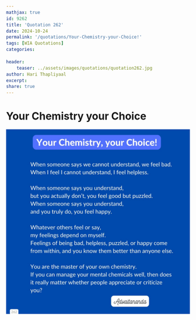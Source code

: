 ```yaml
---
mathjax: true
id: 9262
title: 'Quotation 262'
date: 2024-10-24
permalink: '/quotations/Your-Chemistry-your-Choice!'
tags: [WIA Quotations] 
categories: 

header:
    teaser: ../assets/images/quotations/quotation262.jpg
author: Hari Thapliyaal 
excerpt:
share: true 
---
```


# Your Chemistry your Choice

![Your Chemistry your Choice](../assets/images/quotations/quotation262.jpg)
